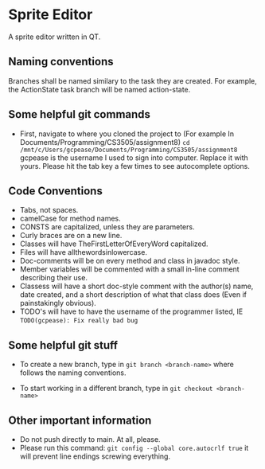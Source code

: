 # Sprite Editor
A sprite editor written in QT.

## Naming conventions
Branches shall be named similary to the task they are created.  For example, the ActionState task branch will be named action-state.

## Some helpful git commands
- First, navigate to where you cloned the project to (For example In Documents/Programming/CS3505/assignment8)
`cd /mnt/c/Users/gcpease/Documents/Programming/CS3505/assignment8` gcpease is the username I used to sign into computer. Replace it with yours. Please hit the tab key a few times to see autocomplete options.

## Code Conventions
- Tabs, not spaces.
- camelCase for method names.
- CONSTS are capitalized, unless they are parameters.
- Curly braces are on a new line.
- Classes will have TheFirstLetterOfEveryWord capitalized.
- Files will have allthewordsinlowercase.
- Doc-comments will be on every method and class in javadoc style.
- Member variables will be commented with a small in-line comment describing their use.
- Classess will have a short doc-style comment with the author(s) name, date created, and a short description of what that class does (Even if painstakingly obvious).
- TODO's will have to have the username of the programmer listed, IE `TODO(gcpease): Fix really bad bug`

## Some helpful git stuff
- To create a new branch, type in
`git branch <branch-name>` where <branch-name> follows the naming conventions.

- To start working in a different branch, type in
  `git checkout <branch-name>`
  
## Other important information
  - Do not push directly to main. At all, please.
  - Please run this command: `git config --global core.autocrlf true` it will prevent line endings screwing everything.
  

